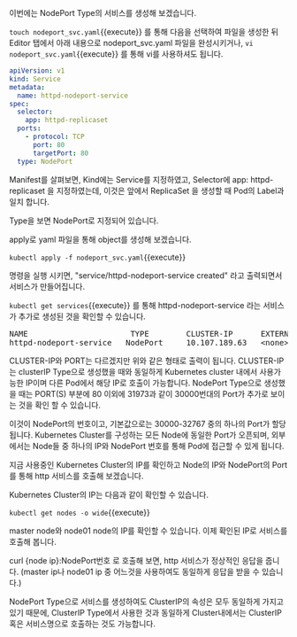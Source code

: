 이번에는 NodePort Type의 서비스를 생성해 보겠습니다.

`touch nodeport_svc.yaml`{{execute}} 를 통해 다음을 선택하여 파일을 생성한 뒤 Editor 탭에서 아래 내용으로 nodeport_svc.yaml 파일을 완성시키거나, `vi nodeport_svc.yaml`{{execute}} 를 통해 vi를 사용하셔도 됩니다.

```yaml
apiVersion: v1
kind: Service
metadata:
  name: httpd-nodeport-service
spec:
  selector:
    app: httpd-replicaset
  ports:
    - protocol: TCP
      port: 80
      targetPort: 80
  type: NodePort
```

Manifest를 살펴보면, Kind에는 Service를 지정하였고, Selector에 app: httpd-replicaset 을 지정하였는데, 이것은 앞에서 ReplicaSet 을 생성할 때 Pod의 Label과 일치 합니다.

Type을 보면 NodePort로 지정되어 있습니다.

apply로 yaml 파일을 통해 object를 생성해 보겠습니다.

`kubectl apply -f nodeport_svc.yaml`{{execute}}

명령을 실행 시키면, "service/httpd-nodeport-service created" 라고 출력되면서 서비스가 만들어집니다.

`kubectl get services`{{execute}} 를 통해 httpd-nodeport-service 라는 서비스가 추가로 생성된 것을 확인할 수 있습니다.

<pre>
NAME                      TYPE        CLUSTER-IP      EXTERNAL-IP   PORT(S)          AGE
httpd-nodeport-service   NodePort     10.107.189.63   &lt;none&gt;        80:31973/TCP     37m
</pre>

CLUSTER-IP와 PORT는 다르겠지만 위와 같은 형태로 출력이 됩니다.
CLUSTER-IP는 clusterIP Type으로 생성했을 때와 동일하게 Kubernetes cluster 내에서 사용가능한 IP이며 다른 Pod에서 해당 IP로 호출이 가능합니다.
NodePort Type으로 생성했을 때는 PORT(S) 부분에 80 이외에 31973과 같이 30000번대의 Port가 추가로 보이는 것을 확인 할 수 있습니다.

이것이 NodePort의 번호이고, 기본값으로는 30000-32767 중의 하나의 Port가 할당됩니다.
Kubernetes Cluster를 구성하는 모든 Node에 동일한 Port가 오픈되며, 외부에서는 Node들 중 하나의 IP와 NodePort 번호를 통해 Pod에 접근할 수 있게 됩니다.

지금 사용중인 Kubernetes Cluster의 IP를 확인하고 Node의 IP와 NodePort의 Port를 통해 http 서비스를 호출해 보겠습니다.

Kubernetes Cluster의 IP는 다음과 같이 확인할 수 있습니다.

`kubectl get nodes -o wide`{{execute}}

master node와 node01 node의 IP를 확인할 수 있습니다.
이제 확인된 IP로 서비스를 호출해 봅니다.

curl {node ip}:NodePort번호 로 호출해 보면, http 서비스가 정상적인 응답을 줍니다. (master ip나 node01 ip 중 어느것을 사용하여도 동일하게 응답을 받을 수 있습니다.)

NodePort Type으로 서비스를 생성하여도 ClusterIP의 속성은 모두 동일하게 가지고 있기 때문에, ClusterIP Type에서 사용한 것과 동일하게 Cluster내에서는 ClusterIP 혹은 서비스명으로 호출하는 것도 가능합니다.
